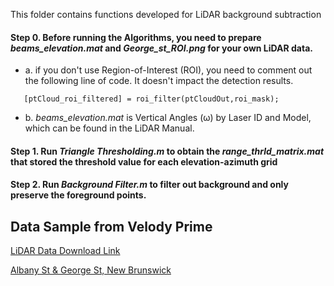 This folder contains functions developed for LiDAR background subtraction

#### Step 0. Before running the Algorithms, you need to prepare *beams_elevation.mat* and *George_st_ROI.png* for your own LiDAR data. 
- a. if you don't use Region-of-Interest (ROI), you need to comment out the following line of code. It doesn't impact the detection results. 
~~~
   [ptCloud_roi_filtered] = roi_filter(ptCloudOut,roi_mask); 
~~~
- b. *beams_elevation.mat* is Vertical Angles (ω) by Laser ID and Model, which can be found in the LiDAR Manual.

#### Step 1. Run *Triangle Thresholding.m* to obtain the *range_thrld_matrix.mat* that stored the threshold value for each elevation-azimuth grid

#### Step 2. Run *Background Filter.m* to filter out background and only preserve the foreground points. 



## Data Sample from Velody Prime 

[LiDAR Data Download Link](https://drive.google.com/file/d/167fXezNrgCpFmZod3yZwJsxRtyh0HfOx/view?usp=sharing)


[Albany St & George St, New Brunswick](https://www.google.com/maps/place/Albany+St+%26+George+St,+New+Brunswick,+NJ+08901/data=!4m2!3m1!1s0x89c3c6517121901d:0xdde5d4f0994007a?sa=X&ved=2ahUKEwiw0ouEkaT3AhVK3KQKHdlzBuIQ8gF6BAgCEAE)

